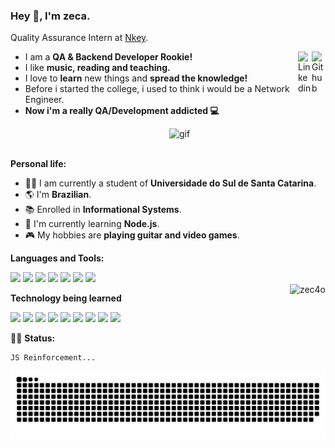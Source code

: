 ### Hey 👋, I'm zeca.
<p>Quality Assurance Intern at <a href="https://www.nkey.com.br/">Nkey</a>.
</p>

<a href="https://github.com/zec4o/">
  <img align="right" alt="Github" width="22px" src="https://user-images.githubusercontent.com/50798883/196443439-71fee3b1-2665-451c-a8e0-9d322803b4f7.png" />
</a>
<a href="https://www.linkedin.com/in/jose-malty/">
  <img align="right" alt="Linkedin" width="22px" src="https://cdn.jsdelivr.net/gh/devicons/devicon/icons/linkedin/linkedin-original.svg" />
</a>

- I am a **QA & Backend Developer Rookie!** 
- I like **music, reading and teaching.** 
- I love to **learn** new things and **spread the knowledge!**
- Before i started the college, i used to think i would be a Network Engineer.
- **Now i'm a really QA/Development addicted 💻**

<img align="right" alt="gif" width="250px" src="https://acegif.com/wp-content/uploads/gifs/moon-35.gif" />
<br />
<br />

**Personal life:**

- 👨‍🏛 I am currently a student of **Universidade do Sul de Santa Catarina**.
- 🌎 I'm **Brazilian**.
- 📚 Enrolled in **Informational Systems**.
- 🌱 I'm currently learning **Node.js**. 
- 🎮 My hobbies are **playing guitar and video games**.



**Languages and Tools:**  

<code><img height="20" src="https://raw.githubusercontent.com/zec4o/cypress/develop/assets/cypress-logo-dark.png"></code>
<code><img height="20" src="https://cdn.worldvectorlogo.com/logos/postman.svg"></code>
<code><img height="20" src="https://cdn.jsdelivr.net/gh/devicons/devicon/icons/javascript/javascript-original.svg"></code>
<code><img height="20" src="https://cdn.jsdelivr.net/gh/devicons/devicon/icons/css3/css3-original.svg"></code>
<code><img height="20" src="https://cdn.jsdelivr.net/gh/devicons/devicon/icons/html5/html5-original.svg"></code>
<code><img height="20" src="https://cdn.jsdelivr.net/gh/devicons/devicon/icons/git/git-original.svg"></code>
<code><img height="20" src="https://cdn.jsdelivr.net/gh/devicons/devicon/icons/vscode/vscode-original.svg"></code>
<br />
<img align="right"  src="https://github-readme-stats.vercel.app/api?username=zec4o&count_private=true&show_icons=true&theme=omni" alt="zec4o" />

**Technology being learned**

<code><img height="20" src="https://cdn.jsdelivr.net/gh/devicons/devicon/icons/nodejs/nodejs-original.svg"></code>
<code><img height="20" src="https://cdn.jsdelivr.net/gh/devicons/devicon/icons/nestjs/nestjs-plain.svg"></code>
<code><img height="20" src="https://cdn.jsdelivr.net/gh/devicons/devicon/icons/typescript/typescript-original.svg"></code>
<code><img height="20" src="https://cdn.jsdelivr.net/gh/devicons/devicon/icons/docker/docker-original.svg"></code>
<code><img height="20" src="https://cdn.worldvectorlogo.com/logos/appium.svg"></code>
<code><img height="20" src="https://user-images.githubusercontent.com/50798883/196443975-d5b5433f-050e-4290-958f-ff7a417cfc39.png"></code>
<code><img height="20" src="https://cdn.jsdelivr.net/gh/devicons/devicon/icons/graphql/graphql-plain.svg"></code>
<code><img height="20" src="https://cdn.jsdelivr.net/gh/devicons/devicon/icons/react/react-original.svg"></code>
<code><img height="20" src="https://cdn.jsdelivr.net/gh/devicons/devicon/icons/jenkins/jenkins-original.svg"></code>



👨‍💻 **Status:**
<!--START_SECTION:waka-->

```text
JS Reinforcement...
```

<!--END_SECTION:waka-->

<div align="center">

  ![Snake animation](https://github.com/zec4o/zec4o/blob/output/github-contribution-grid-snake.svg)
  
</div>

